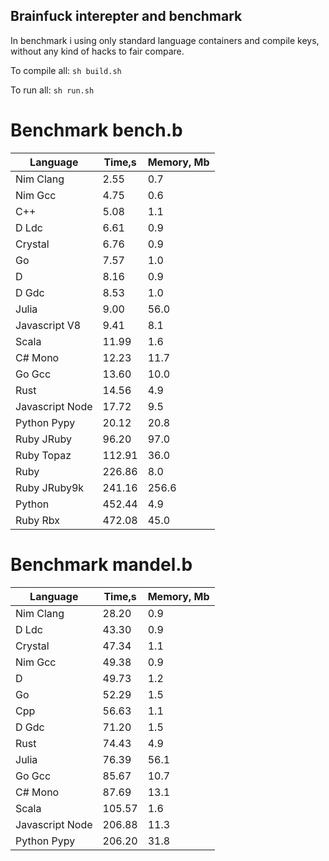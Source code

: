 Brainfuck interepter and benchmark
----------------------------------

In benchmark i using only standard language containers and compile keys, without any kind of hacks to fair compare.

To compile all: `sh build.sh`

To run all: `sh run.sh`

# Benchmark bench.b

| Language        | Time,s  | Memory, Mb |
| --------------- | ------- | ---------- |
| Nim Clang       | 2.55    | 0.7        |
| Nim Gcc         | 4.75    | 0.6        |
| C++             | 5.08    | 1.1        |
| D Ldc           | 6.61    | 0.9        |
| Crystal         | 6.76    | 0.9        |
| Go              | 7.57    | 1.0        |
| D               | 8.16    | 0.9        |
| D Gdc           | 8.53    | 1.0        |
| Julia           | 9.00    | 56.0       |
| Javascript V8   | 9.41    | 8.1        |
| Scala           | 11.99   | 1.6        |
| C# Mono         | 12.23   | 11.7       |
| Go Gcc          | 13.60   | 10.0       |
| Rust            | 14.56   | 4.9        |
| Javascript Node | 17.72   | 9.5        |
| Python Pypy     | 20.12   | 20.8       |
| Ruby JRuby      | 96.20   | 97.0       |
| Ruby Topaz      | 112.91  | 36.0       |
| Ruby            | 226.86  | 8.0        |
| Ruby JRuby9k    | 241.16  | 256.6      |
| Python          | 452.44  | 4.9        |
| Ruby Rbx        | 472.08  | 45.0       |

# Benchmark mandel.b

| Language        | Time,s  | Memory, Mb |
| --------------- | ------- | ---------- |
| Nim Clang       | 28.20   | 0.9        |
| D Ldc           | 43.30   | 0.9        |
| Crystal         | 47.34   | 1.1        |
| Nim Gcc         | 49.38   | 0.9        |
| D               | 49.73   | 1.2        |
| Go              | 52.29   | 1.5        |
| Cpp             | 56.63   | 1.1        |
| D Gdc           | 71.20   | 1.5        |
| Rust            | 74.43   | 4.9        |
| Julia           | 76.39   | 56.1       |
| Go Gcc          | 85.67   | 10.7       |
| C# Mono         | 87.69   | 13.1       |
| Scala           | 105.57  | 1.6        |
| Javascript Node | 206.88  | 11.3       |
| Python Pypy     | 206.20  | 31.8       |

